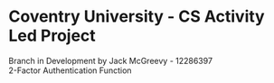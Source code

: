 # Coventry University - CS Activity Led Project
Branch in Development by Jack McGreevy - 12286397  
2-Factor Authentication Function
